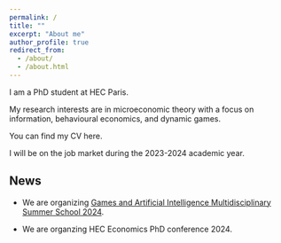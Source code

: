 ```yaml
---
permalink: /
title: ""
excerpt: "About me"
author_profile: true
redirect_from: 
  - /about/
  - /about.html
---
```



I am a PhD student at HEC Paris.

My research interests are in microeconomic theory with a focus on  information, behavioural economics, and dynamic games.

You can find my CV here. 


I will be on the job market during the 2023-2024 academic year.


## News

 - We are organizing [Games and Artificial Intelligence Multidisciplinary Summer School 2024](https://www.gaimss24.org/).

 - We are organzing HEC Economics PhD conference 2024. 


